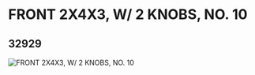# FRONT 2X4X3, W/ 2 KNOBS, NO. 10
## 32929
![FRONT 2X4X3, W/ 2 KNOBS, NO. 10](https://lc-www-live-s.legocdn.com/media/bricks/5/2/6185587.jpg)